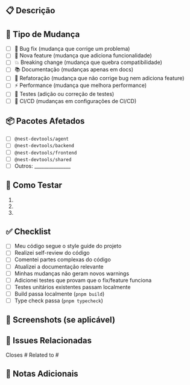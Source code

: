 ## 📋 Descrição

<!-- Descreva as mudanças feitas neste PR -->

## 🎯 Tipo de Mudança

<!-- Marque com [x] os itens aplicáveis -->

- [ ] 🐛 Bug fix (mudança que corrige um problema)
- [ ] 🚀 Nova feature (mudança que adiciona funcionalidade)
- [ ] 💥 Breaking change (mudança que quebra compatibilidade)
- [ ] 📚 Documentação (mudanças apenas em docs)
- [ ] 🧹 Refatoração (mudança que não corrige bug nem adiciona feature)
- [ ] ⚡ Performance (mudança que melhora performance)
- [ ] 🧪 Testes (adição ou correção de testes)
- [ ] 🔧 CI/CD (mudanças em configurações de CI/CD)

## 📦 Pacotes Afetados

<!-- Marque com [x] os pacotes alterados -->

- [ ] `@nest-devtools/agent`
- [ ] `@nest-devtools/backend`
- [ ] `@nest-devtools/frontend`
- [ ] `@nest-devtools/shared`
- [ ] Outros: _______________

## 🧪 Como Testar

<!-- Descreva os passos para testar as mudanças -->

1. 
2. 
3. 

## ✅ Checklist

<!-- Marque com [x] os itens completados -->

- [ ] Meu código segue o style guide do projeto
- [ ] Realizei self-review do código
- [ ] Comentei partes complexas do código
- [ ] Atualizei a documentação relevante
- [ ] Minhas mudanças não geram novos warnings
- [ ] Adicionei testes que provam que o fix/feature funciona
- [ ] Testes unitários existentes passam localmente
- [ ] Build passa localmente (`pnpm build`)
- [ ] Type check passa (`pnpm typecheck`)

## 📸 Screenshots (se aplicável)

<!-- Adicione screenshots se houver mudanças visuais -->

## 🔗 Issues Relacionadas

<!-- Referencie issues relacionadas com # -->

Closes #
Related to #

## 📝 Notas Adicionais

<!-- Informações extras que os revisores devem saber -->

